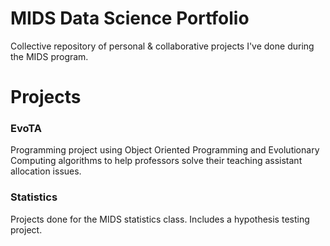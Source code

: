 # MIDS Data Science Portfolio
Collective repository of personal &amp; collaborative projects I've done during the MIDS program.

# Projects
### EvoTA
Programming project using Object Oriented Programming and Evolutionary Computing algorithms to help professors solve their teaching assistant allocation issues.

### Statistics
Projects done for the MIDS statistics class. Includes a hypothesis testing project.  
